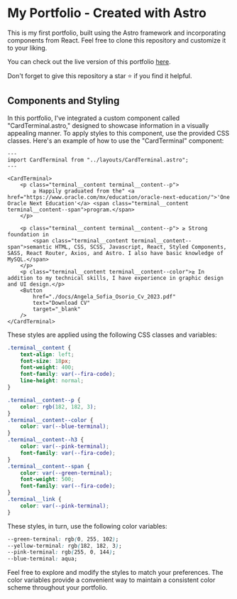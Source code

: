 
# My  Portfolio - Created with Astro

This is my first portfolio, built using the Astro framework and incorporating components from React. Feel free to clone this repository and customize it to your liking.

You can check out the live version of this portfolio [here](https://www.yigitcancelik.com/).

Don't forget to give this repository a star ⭐ if you find it helpful.

## Components and Styling

In this portfolio, I've integrated a custom component called "CardTerminal.astro," designed to showcase information in a visually appealing manner. To apply styles to this component, use the provided CSS classes. Here's an example of how to use the "CardTerminal" component:

```astro
---
import CardTerminal from "../layouts/CardTerminal.astro";
---

<CardTerminal>
    <p class="terminal__content terminal__content--p">
        ≥ Happily graduated from the" <a href="https://www.oracle.com/mx/education/oracle-next-education/">'One Oracle Next Education'</a> <span class="terminal__content terminal__content--span">program.</span>
    </p>
    
    <p class="terminal__content terminal__content--p"> ≥ Strong foundation in 
        <span class="terminal__content terminal__content--span">semantic HTML, CSS, SCSS, Javascript, React, Styled Components, SASS, React Router, Axios, and Astro. I also have basic knowledge of MySQL.</span>
    </p>
    <p class="terminal__content terminal__content--color">≥ In addition to my technical skills, I have experience in graphic design and UI design.</p>
    <Button
        href="./docs/Angela_Sofia_Osorio_Cv_2023.pdf"
        text="Download CV"
        target="_blank"
    />
</CardTerminal>
```

These styles are applied using the following CSS classes and variables:

```css
.terminal__content {
    text-align: left;
    font-size: 18px;
    font-weight: 400;
    font-family: var(--fira-code);
    line-height: normal;
}

.terminal__content--p {
    color: rgb(182, 182, 3);
}   
.terminal__content--color {
    color: var(--blue-terminal);
}
.terminal__content--h3 {
    color: var(--pink-terminal);
    font-family: var(--fira-code);
}
.terminal__content--span {
    color: var(--green-terminal);
    font-weight: 500;
    font-family: var(--fira-code);
}
.terminal__link {
    color: var(--pink-terminal);
}
```

These styles, in turn, use the following color variables:

```css
--green-terminal: rgb(0, 255, 102);
--yellow-terminal: rgb(182, 182, 3);
--pink-terminal: rgb(255, 0, 144);
--blue-terminal: aqua;
```

Feel free to explore and modify the styles to match your preferences. The color variables provide a convenient way to maintain a consistent color scheme throughout your portfolio.
